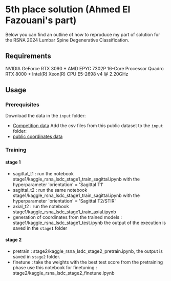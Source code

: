 # 5th place solution (Ahmed El Fazouani's part)
Below you can find an outline of how to reproduce my part of solution for the RSNA 2024 Lumbar Spine Degenerative Classification.
## Requirements
NVIDIA GeForce RTX 3090 + AMD EPYC 7302P 16-Core Processor
Quadro RTX 8000 + Intel(R) Xeon(R) CPU E5-2698 v4 @ 2.20GHz
## Usage
### Prerequisites
Download the data in the `input` folder:
  - [Competition data](https://www.kaggle.com/competitions/rsna-2024-lumbar-spine-degenerative-classification/data)
Add the csv files from this public dataset to the `input` folder:
  - [public coordinates data](https://www.kaggle.com/datasets/brendanartley/lumbar-coordinate-pretraining-dataset)
### Training
#### stage 1
- sagittal_t1 : run the notebook stage1/kaggle_rsna_lsdc_stage1_train_sagittal.ipynb with the hyperparameter 'orientation' =  'Sagittal T1'
- sagittal_t2 : run the same notebook stage1/kaggle_rsna_lsdc_stage1_train_sagittal.ipynb with the hyperparameter 'orientation' = 'Sagittal T2/STIR'
- axial_t2 : run the notebook stage1/kaggle_rsna_lsdc_stage1_train_axial.ipynb
- generation of coordinates from the trained models : stage1/kaggle_rsna_lsdc_stage1_test.ipynb
the output of the execution is saved in the `stage1` folder
#### stage 2
- pretrain : stage2/kaggle_rsna_lsdc_stage2_pretrain.ipynb, the output is saved in `stage2` folder.
- finetune : take the weights with the best test score from the pretraining phase use this notebook for finetuning : stage2/kaggle_rsna_lsdc_stage2_finetune.ipynb


